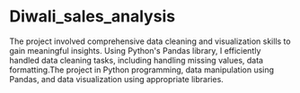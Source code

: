 # Diwali_sales_analysis

The project involved comprehensive data cleaning and visualization skills to gain meaningful insights. Using Python's Pandas library, 
I efficiently handled data cleaning tasks, including handling missing values, data formatting.The project in Python programming, 
data manipulation using Pandas, and data visualization using appropriate libraries. 

